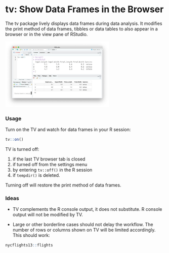 # tv: Show Data Frames in the Browser

The tv package lively displays data frames during data analysis.
It modifies the print method of data frames, tibbles or data tables to also appear in a browser or in the view pane of RStudio.

<img src="https://raw.githubusercontent.com/cynkra/tv/master/inst/screenshot/tv.png" width="65%"/>


### Usage

Turn on the TV and watch for data frames in your R session:

```r
tv::on()
```

TV is turned off:

1. if the last TV browser tab is closed
2. if turned off from the settings menu
3. by entering `tv::off()` in the R session
4. if `tempdir()` is deleted.

Turning off will restore the print method of data frames.

### Ideas

- TV complements the R console output, it does not substitute. R console output will not be modified by TV.

- Large or other borderline cases should not delay the workflow. The number of rows or columns shown on TV will be limited accordingly. This should work:

```r
nycflights13::flights
```
